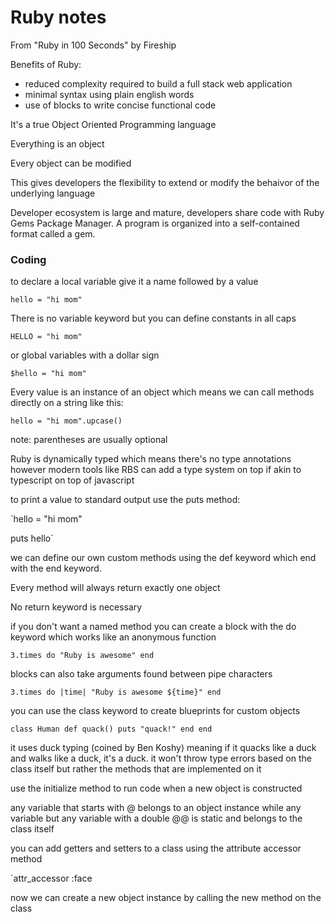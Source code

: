 # Ruby notes

From "Ruby in 100 Seconds" by Fireship

Benefits of Ruby:
- reduced complexity required to build a full stack web application
- minimal syntax using plain english words
- use of blocks to write concise functional code

It's a true Object Oriented Programming language

Everything is an object

Every object can be modified

This gives developers the flexibility to extend or modify the behaivor of the underlying language

Developer ecosystem is large and mature, developers share code with Ruby Gems Package Manager. A program is organized into a self-contained format called a gem. 

### Coding

to declare a local variable give it a name followed by a value

`hello = "hi mom"`

There is no variable keyword but you can define constants in all caps 

`HELLO = "hi mom"`

or global variables with a dollar sign

`$hello = "hi mom"`

Every value is an instance of an object which means we can call methods directly on a string like this:

`hello = "hi mom".upcase()`

note: parentheses are usually optional

Ruby is dynamically typed which means there's no type annotations however modern tools like RBS can add a type system on top if akin to typescript on top of javascript

to print a value to standard output use the puts method:

`hello = "hi mom"

puts hello`

we can define our own custom methods using the def keyword which end with the end keyword.

Every method will always return exactly one object 

No return keyword is necessary 

if you don't want a named method you can create a block with the do keyword which works like an anonymous function 

`3.times do
  "Ruby is awesome"
end`

blocks can also take arguments found between pipe characters

`3.times do |time|
  "Ruby is awesome ${time}"
end`

you can use the class keyword to create blueprints for custom objects

`class Human
  def quack()
    puts "quack!"
  end
end`

it uses duck typing (coined by Ben Koshy) meaning if it quacks like a duck and walks like a duck, it's a duck. it won't throw type errors based on the class itself but rather the methods that are implemented on it

use the initialize method to run code when a new object is constructed

any variable that starts with @ belongs to an object instance while any variable but any variable with a double @@ is static and belongs to the class itself

you can add getters and setters to a class using the attribute accessor method

`attr_accessor :face

now we can create a new object instance by calling the new method on the class 

